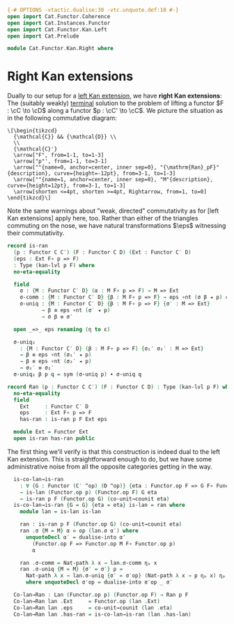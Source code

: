 ```agda
{-# OPTIONS -vtactic.dualise:30 -vtc.unquote.def:10 #-}
open import Cat.Functor.Coherence
open import Cat.Instances.Functor
open import Cat.Functor.Kan.Left
open import Cat.Prelude

module Cat.Functor.Kan.Right where
```

<!--
```agda
private
  variable
    o ℓ : Level
    C C′ D : Precategory o ℓ
  kan-lvl : ∀ {o ℓ o′ ℓ′ o′′ ℓ′′} {C : Precategory o ℓ} {C′ : Precategory o′ ℓ′} {D : Precategory o′′ ℓ′′}
          → Functor C D → Functor C C′ → Level
  kan-lvl {a} {b} {c} {d} {e} {f} _ _ = a ⊔ b ⊔ c ⊔ d ⊔ e ⊔ f
```
-->

# Right Kan extensions

Dually to our setup for a [left Kan extension], we have **right Kan
extensions**: The (suitably weakly) [terminal] solution to the problem of
lifting a functor $F : \cC \to \cD$ along a functor $p : \cC'
\to \cC$. We picture the situation as in the following commutative
diagram:

[left Kan extension]: Cat.Functor.Kan.html
[terminal]: Cat.Diagram.Terminal.html

~~~{.quiver}
\[\begin{tikzcd}
  {\mathcal{C}} && {\mathcal{D}} \\
  \\
  {\mathcal{C}'}
  \arrow["F", from=1-1, to=1-3]
  \arrow["p"', from=1-1, to=3-1]
  \arrow[""{name=0, anchor=center, inner sep=0}, "{\mathrm{Ran}_pF}"{description}, curve={height=-12pt}, from=3-1, to=1-3]
  \arrow[""{name=1, anchor=center, inner sep=0}, "M"{description}, curve={height=12pt}, from=3-1, to=1-3]
  \arrow[shorten <=4pt, shorten >=4pt, Rightarrow, from=1, to=0]
\end{tikzcd}\]
~~~

Note the same warnings about "weak, directed" commutativity as for [left
Kan extensions] apply here, too. Rather than either of the triangles
commuting on the nose, we have natural transformations $\eps$ witnessing
their commutativity.

```agda
record is-ran
  (p : Functor C C′) (F : Functor C D) (Ext : Functor C′ D)
  (eps : Ext F∘ p => F)
  : Type (kan-lvl p F) where
  no-eta-equality

  field
    σ : {M : Functor C′ D} (α : M F∘ p => F) → M => Ext
    σ-comm : {M : Functor C′ D} {β : M F∘ p => F} → eps ∘nt (σ β ◂ p) ≡ β
    σ-uniq : {M : Functor C′ D} {β : M F∘ p => F} {σ′ : M => Ext}
           → β ≡ eps ∘nt (σ′ ◂ p)
           → σ β ≡ σ′

  open _=>_ eps renaming (η to ε)

  σ-uniq₂
    : {M : Functor C′ D} (β : M F∘ p => F) {σ₁′ σ₂′ : M => Ext}
    → β ≡ eps ∘nt (σ₁′ ◂ p)
    → β ≡ eps ∘nt (σ₂′ ◂ p)
    → σ₁′ ≡ σ₂′
  σ-uniq₂ β p q = sym (σ-uniq p) ∙ σ-uniq q

record Ran (p : Functor C C′) (F : Functor C D) : Type (kan-lvl p F) where
  no-eta-equality
  field
    Ext     : Functor C′ D
    eps     : Ext F∘ p => F
    has-ran : is-ran p F Ext eps

  module Ext = Functor Ext
  open is-ran has-ran public
```

The first thing we'll verify is that this construction is indeed dual to
the left Kan extension. This is straightforward enough to do, but we
have some administrative noise from all the opposite categories getting
in the way.

<!--
```agda
module _ (p : Functor C C′) (F : Functor C D) where
  open Ran
  open Lan
  open is-ran
  open is-lan
  open _=>_

  co-unit→counit
    : ∀ {G : Functor (C′ ^op) (D ^op)}
    → Functor.op F => G F∘ Functor.op p → Functor.op G F∘ p => F
  counit→co-unit
    : ∀ {G : Functor C′ D}
    → G F∘ p => F
    → Functor.op F => Functor.op G F∘ Functor.op p

  unquoteDef co-unit→counit = define-dualiser co-unit→counit
  unquoteDef counit→co-unit = define-dualiser counit→co-unit
```
-->

```agda
  is-co-lan→is-ran
    : ∀ {G : Functor (C′ ^op) (D ^op)} {eta : Functor.op F => G F∘ Functor.op p}
    → is-lan (Functor.op p) (Functor.op F) G eta
    → is-ran p F (Functor.op G) (co-unit→counit eta)
  is-co-lan→is-ran {G = G} {eta = eta} is-lan = ran where
    module lan = is-lan is-lan

    ran : is-ran p F (Functor.op G) (co-unit→counit eta)
    ran .σ {M = M} α = op (lan.σ α′) where
      unquoteDecl α′ = dualise-into α′
        (Functor.op F => Functor.op M F∘ Functor.op p)
        α

    ran .σ-comm = Nat-path λ x → lan.σ-comm ηₚ x
    ran .σ-uniq {M = M} {σ′ = σ′} p =
      Nat-path λ x → lan.σ-uniq {σ′ = σ′op} (Nat-path λ x → p ηₚ x) ηₚ x
      where unquoteDecl σ′op = dualise-into σ′op _ σ′
```

<!--
```agda
  is-ran→is-co-lan
    : ∀ {Ext : Functor C′ D} {eta : Ext F∘ p => F}
    → is-ran p F Ext eta
    → is-lan (Functor.op p) (Functor.op F) (Functor.op Ext) (counit→co-unit eta)
  is-ran→is-co-lan {Ext = Ext} is-ran = lan where
    module ran = is-ran is-ran

    lan : is-lan (Functor.op p) (Functor.op F) (Functor.op Ext) _
    lan .σ {M = M} α = σ′ where
      unquoteDecl α′ = dualise-into α′ (Functor.op M F∘ p => F) α
      unquoteDecl σ′ = dualise-into σ′ (Functor.op Ext => M) (ran.σ α′)

    lan .σ-comm = Nat-path λ x → ran.σ-comm ηₚ x
    lan .σ-uniq {M = M} {σ′ = σ′} p =
      Nat-path λ x → ran.σ-uniq {σ′ = σ′op} (Nat-path λ x → p ηₚ x) ηₚ x
      where unquoteDecl σ′op = dualise-into σ′op _ σ′
```
-->

```agda
  Co-lan→Ran : Lan (Functor.op p) (Functor.op F) → Ran p F
  Co-lan→Ran lan .Ext     = Functor.op (lan .Ext)
  Co-lan→Ran lan .eps     = co-unit→counit (lan .eta)
  Co-lan→Ran lan .has-ran = is-co-lan→is-ran (lan .has-lan)
```

<!--
```agda
is-ran-is-prop
  : {p : Functor C C′} {F : Functor C D} {G : Functor C′ D} {eps : G F∘ p => F}
  → is-prop (is-ran p F G eps)
is-ran-is-prop {p = p} {F} {G} {eps} a b = path where
  private
    module a = is-ran a
    module b = is-ran b

  σ≡ : {M : Functor _ _} (α : M F∘ p => F) → a.σ α ≡ b.σ α
  σ≡ α = Nat-path λ x → a.σ-uniq (sym b.σ-comm) ηₚ x

  open is-ran
  path : a ≡ b
  path i .σ α = σ≡ α i
  path i .σ-comm {β = α} =
    is-prop→pathp (λ i → Nat-is-set (eps ∘nt (σ≡ α i ◂ p)) α)
      (a.σ-comm {β = α}) (b.σ-comm {β = α})
      i
  path i .σ-uniq {β = α} γ =
    is-prop→pathp (λ i → Nat-is-set (σ≡ α i) _)
      (a.σ-uniq γ) (b.σ-uniq γ)
      i
```
--β>
